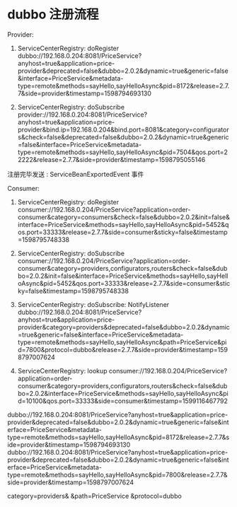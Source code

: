 # dubbo 注册流程

Provider:

1. ServiceCenterRegistry: doRegister
dubbo://192.168.0.204:8081/PriceService?anyhost=true&application=price-provider&deprecated=false&dubbo=2.0.2&dynamic=true&generic=false&interface=PriceService&metadata-type=remote&methods=sayHello,sayHelloAsync&pid=8172&release=2.7.7&side=provider&timestamp=1598794693130

2. ServiceCenterRegistry: doSubscribe
provider://192.168.0.204:8081/PriceService?anyhost=true&application=price-provider&bind.ip=192.168.0.204&bind.port=8081&category=configurators&check=false&deprecated=false&dubbo=2.0.2&dynamic=true&generic=false&interface=PriceService&metadata-type=remote&methods=sayHello,sayHelloAsync&pid=7504&qos.port=22222&release=2.7.7&side=provider&timestamp=1598795055146

注册完毕发送 : ServiceBeanExportedEvent 事件

Consumer:

1. ServiceCenterRegistry: doRegister
consumer://192.168.0.204/PriceService?application=order-consumer&category=consumers&check=false&dubbo=2.0.2&init=false&interface=PriceService&methods=sayHello,sayHelloAsync&pid=5452&qos.port=33333&release=2.7.7&side=consumer&sticky=false&timestamp=1598795748338


2. ServiceCenterRegistry: doSubscribe
consumer://192.168.0.204/PriceService?application=order-consumer&category=providers,configurators,routers&check=false&dubbo=2.0.2&init=false&interface=PriceService&methods=sayHello,sayHelloAsync&pid=5452&qos.port=33333&release=2.7.7&side=consumer&sticky=false&timestamp=1598795748338


3. ServiceCenterRegistry: doSubscribe: NotifyListener
dubbo://192.168.0.204:8081/PriceService?anyhost=true&application=price-provider&category=providers&deprecated=false&dubbo=2.0.2&dynamic=true&generic=false&interface=PriceService&metadata-type=remote&methods=sayHello,sayHelloAsync&path=PriceService&pid=7800&protocol=dubbo&release=2.7.7&side=provider&timestamp=1598797007624

4. ServiceCenterRegistry: lookup
consumer://192.168.0.204/PriceService?application=order-consumer&category=providers,configurators,routers&check=false&dubbo=2.0.2&interface=PriceService&methods=sayHello,sayHelloAsync&pid=10100&qos.port=33333&side=consumer&timestamp=1599116467792


dubbo://192.168.0.204:8081/PriceService?anyhost=true&application=price-provider&deprecated=false&dubbo=2.0.2&dynamic=true&generic=false&interface=PriceService&metadata-type=remote&methods=sayHello,sayHelloAsync&pid=8172&release=2.7.7&side=provider&timestamp=1598794693130
dubbo://192.168.0.204:8081/PriceService?anyhost=true&application=price-provider&deprecated=false&dubbo=2.0.2&dynamic=true&generic=false&interface=PriceService&metadata-type=remote&methods=sayHello,sayHelloAsync&pid=7800&release=2.7.7&side=provider&timestamp=1598797007624

category=providers&
&path=PriceService
&protocol=dubbo